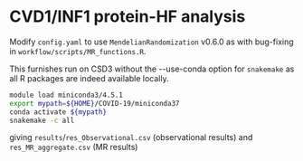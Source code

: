 # CVD1/INF1 protein-HF analysis

Modify `config.yaml` to use `MendelianRandomization` v0.6.0 as with bug-fixing in `workflow/scripts/MR_functions.R`.

This furnishes run on CSD3 without the --use-conda option for `snakemake` as all R packages are indeed available locally.

```bash
module load miniconda3/4.5.1
export mypath=${HOME}/COVID-19/miniconda37
conda activate ${mypath}
snakemake -c all
```

giving `results`/`res_Observational.csv` (observational results) and `res_MR_aggregate.csv` (MR results)
